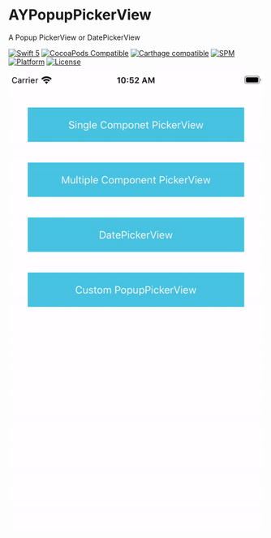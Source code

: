 # AYPopupPickerView

A Popup PickerView or DatePickerView

[![Swift 5](https://img.shields.io/badge/Swift-5-orange.svg?style=flat)](https://developer.apple.com/swift/)
[![CocoaPods Compatible](https://img.shields.io/cocoapods/v/AYPopupPickerView.svg?style=flat?style=flat)](https://cocoapods.org/pods/AYPopupPickerView)
[![Carthage compatible](https://img.shields.io/badge/Carthage-compatible-4BC51D.svg?style=flat-square)](https://github.com/Carthage/Carthage)
[![SPM](https://img.shields.io/badge/SPM-supported-DE5C43.svg?style=flat)](https://swift.org/package-manager)
[![Platform](https://img.shields.io/cocoapods/p/RxFlow.svg?style=flat)](https://cocoapods.org/pods/AYPopupPickerView)
[![License](https://img.shields.io/cocoapods/l/RxFlow.svg?style=flat)](https://cocoapods.org/pods/AYPopupPickerView)

![image](https://github.com/Aiur3908/AYPopupPickerView/blob/master/README/Demo.gif)
